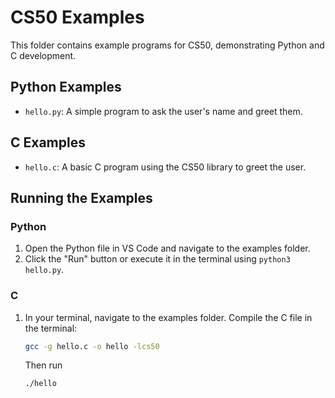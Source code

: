 # CS50 Examples

This folder contains example programs for CS50, demonstrating Python and C development.

## Python Examples

- `hello.py`: A simple program to ask the user's name and greet them.

## C Examples

- `hello.c`: A basic C program using the CS50 library to greet the user.

## Running the Examples

### Python
1. Open the Python file in VS Code and navigate to the examples folder.
2. Click the "Run" button or execute it in the terminal using `python3 hello.py`.

### C
1. In your terminal, navigate to the examples folder. Compile the C file in the terminal:
   ```bash
   gcc -g hello.c -o hello -lcs50
   ```
   Then run
   ```bash
   ./hello
   ```
